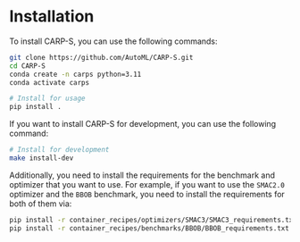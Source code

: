 # Installation

To install CARP-S, you can use the following commands:

```bash
git clone https://github.com/AutoML/CARP-S.git
cd CARP-S
conda create -n carps python=3.11
conda activate carps

# Install for usage
pip install .
```

If you want to install CARP-S for development, you can use the following command:
```bash
# Install for development
make install-dev
```

Additionally, you need to install the requirements for the benchmark and optimizer that you 
want to use. For example, if you want to use the `SMAC2.0` optimizer and the `BBOB` benchmark, 
you need to install the requirements for both of them via:

```bash
pip install -r container_recipes/optimizers/SMAC3/SMAC3_requirements.txt
pip install -r container_recipes/benchmarks/BBOB/BBOB_requirements.txt
```

